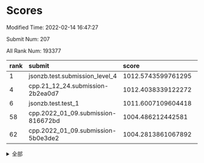 # Scores

Modified Time: 2022-02-14 16:47:27

Submit Num: 207

All Rank Num: 193377

| rank |               submit               |       score        |       sigma        | pk_num |
| :--- | :--------------------------------- | :----------------- | :----------------- | :----- |
| 1    | jsonzb.test.submission_level_4     | 1012.5743599761295 | 0.8386814224908165 | 3736   |
| 4    | cpp.21_12_24.submission-2b2ea0d7   | 1012.4038339122272 | 0.7900067616120499 | 3737   |
| 6    | jsonzb.test.test_1                 | 1011.6007109604418 | 0.8126808627050625 | 3738   |
| 58   | cpp.2022_01_09.submission-816672bd | 1004.486212442581  | 0.7179192608086976 | 3742   |
| 62   | cpp.2022_01_09.submission-5b0e3de2 | 1004.2813861067892 | 0.7206154656641123 | 3739   |


<details>
<summary>全部</summary>

| rank |                 submit                 |       score        |       sigma        | pk_num |
| :--- | :------------------------------------- | :----------------- | :----------------- | :----- |
| 1    | jsonzb.test.submission_level_4         | 1012.5743599761295 | 0.8386814224908165 | 3736   |
| 2    | gobigger.level_3.submission_level_3_38 | 1012.5662481542295 | 0.7979099872067902 | 3737   |
| 3    | gobigger.level_3.submission_level_3_27 | 1012.4526726779603 | 0.7906861034466798 | 3739   |
| 4    | cpp.21_12_24.submission-2b2ea0d7       | 1012.4038339122272 | 0.7900067616120499 | 3737   |
| 5    | gobigger.level_3.submission_level_3_10 | 1012.0566471965002 | 0.8311346255968785 | 3733   |
| 6    | jsonzb.test.test_1                     | 1011.6007109604418 | 0.8126808627050625 | 3738   |
| 7    | gobigger.level_3.submission_level_3_4  | 1011.4246374484328 | 0.7604097552004049 | 3736   |
| 8    | gobigger.level_3.submission_level_3_41 | 1011.3646498707503 | 0.7700411851552992 | 3736   |
| 9    | gobigger.level_3.submission_level_3_25 | 1011.1031705014423 | 0.7427872509562421 | 3740   |
| 10   | gobigger.level_3.submission_level_3_40 | 1011.0485015113719 | 0.7616618447449961 | 3736   |
| 11   | gobigger.level_3.submission_level_3_13 | 1011.0138991189575 | 0.7600474410017201 | 3738   |
| 12   | gobigger.level_3.submission_level_3_7  | 1010.9963734304904 | 0.770523903052913  | 3733   |
| 13   | gobigger.level_3.submission_level_3_24 | 1010.9067195726317 | 0.7713867157586803 | 3733   |
| 14   | gobigger.level_3.submission_level_3_23 | 1010.8222282916962 | 0.7588746951785248 | 3735   |
| 15   | gobigger.level_3.submission_level_3_36 | 1010.7408861660422 | 0.7897080380559612 | 3737   |
| 16   | gobigger.level_3.submission_level_3_16 | 1010.7337422566935 | 0.7813350433900337 | 3735   |
| 17   | gobigger.level_3.submission_level_3_37 | 1010.6483207460996 | 0.7668153929983798 | 3739   |
| 18   | gobigger.level_3.submission_level_3_42 | 1010.6247964052245 | 0.7431123606304104 | 3736   |
| 19   | gobigger.level_3.submission_level_3_11 | 1010.5416871497255 | 0.7646346757297954 | 3742   |
| 20   | gobigger.level_3.submission_level_3_14 | 1010.537691455778  | 0.7661372868709525 | 3739   |
| 21   | gobigger.level_3.submission_level_3_30 | 1010.3963446854737 | 0.7504672015874639 | 3738   |
| 22   | gobigger.level_3.submission_level_3_15 | 1010.1609941272446 | 0.775314833158791  | 3743   |
| 23   | gobigger.level_3.submission_level_3_2  | 1010.1562527553709 | 0.7852409583961258 | 3733   |
| 24   | gobigger.level_3.submission_level_3_6  | 1010.1043084410303 | 0.7817515414576348 | 3738   |
| 25   | gobigger.level_3.submission_level_3_8  | 1010.0691403528951 | 0.7600102427052702 | 3734   |
| 26   | gobigger.level_3.submission_level_3_3  | 1010.0539538096604 | 0.7517006908001761 | 3733   |
| 27   | gobigger.level_3.submission_level_3_44 | 1009.848669367076  | 0.7517644667704757 | 3738   |
| 28   | gobigger.level_3.submission_level_3_20 | 1009.7873201172316 | 0.7832464323549626 | 3737   |
| 29   | gobigger.level_3.submission_level_3_26 | 1009.785391964606  | 0.7817959228191089 | 3740   |
| 30   | gobigger.level_3.submission_level_3_19 | 1009.7554023492897 | 0.7786170140582768 | 3732   |
| 31   | gobigger.level_3.submission_level_3_22 | 1009.7061306812631 | 0.7341845968889436 | 3735   |
| 32   | gobigger.level_3.submission_level_3_28 | 1009.6927790260921 | 0.760794878695287  | 3741   |
| 33   | gobigger.level_3.submission_level_3_29 | 1009.6804844653868 | 0.7609485719159412 | 3739   |
| 34   | gobigger.level_3.submission_level_3_49 | 1009.4645348661618 | 0.7533318798555872 | 3735   |
| 35   | gobigger.level_3.submission_level_3_1  | 1009.3594856869191 | 0.7499002567120738 | 3732   |
| 36   | gobigger.level_3.submission_level_3_47 | 1009.3187391336133 | 0.7606504589537061 | 3735   |
| 37   | gobigger.level_3.submission_level_3_18 | 1009.2951719366208 | 0.7381779046710908 | 3742   |
| 38   | gobigger.level_3.submission_level_3_34 | 1009.2132736843425 | 0.7451412367467338 | 3736   |
| 39   | gobigger.level_3.submission_level_3_48 | 1009.2021128386691 | 0.7642502633022431 | 3739   |
| 40   | gobigger.level_3.submission_level_3_45 | 1009.0894560946263 | 0.7338777158051363 | 3733   |
| 41   | gobigger.level_3.submission_level_3_33 | 1009.069789621531  | 0.7583376348019051 | 3739   |
| 42   | gobigger.level_3.submission_level_3_5  | 1009.0075769632233 | 0.7686742341210553 | 3734   |
| 43   | gobigger.level_3.submission_level_3_39 | 1008.9933416208146 | 0.742929608046929  | 3737   |
| 44   | gobigger.level_3.submission_level_3_32 | 1008.9265773069216 | 0.734131005739944  | 3737   |
| 45   | gobigger.level_3.submission_level_3_43 | 1008.9102603840448 | 0.7394710359917559 | 3734   |
| 46   | gobigger.level_3.submission_level_3_12 | 1008.8681367001774 | 0.7528489793250094 | 3737   |
| 47   | gobigger.level_3.submission_level_3_0  | 1008.7424366908174 | 0.7446822853307491 | 3738   |
| 48   | gobigger.level_3.submission_level_3_35 | 1008.6950672330671 | 0.7452444698203881 | 3739   |
| 49   | gobigger.level_3.submission_level_3_9  | 1008.6557085471694 | 0.753197163146025  | 3734   |
| 50   | gobigger.level_3.submission_level_3_31 | 1008.5188250639886 | 0.7573935415579256 | 3738   |
| 51   | gobigger.level_3.submission_level_3_46 | 1008.4012687448221 | 0.7364598645551307 | 3733   |
| 52   | gobigger.level_3.submission_level_3_21 | 1008.3867602667289 | 0.7543346413228862 | 3743   |
| 53   | gobigger.level_3.submission_level_3_17 | 1008.0999701482326 | 0.7491496686412513 | 3736   |
| 54   | gobigger.level_1.submission_level_1_29 | 1004.970829512163  | 0.7215949817084975 | 3740   |
| 55   | gobigger.level_1.submission_level_1_23 | 1004.7871592462085 | 0.7192605696348897 | 3737   |
| 56   | gobigger.level_1.submission_level_1_48 | 1004.6634899063389 | 0.7304127443503821 | 3744   |
| 57   | gobigger.level_1.submission_level_1_34 | 1004.5934884947899 | 0.720214891198259  | 3733   |
| 58   | cpp.2022_01_09.submission-816672bd     | 1004.486212442581  | 0.7179192608086976 | 3742   |
| 59   | gobigger.level_1.submission_level_1_17 | 1004.4630857637877 | 0.7147412269770963 | 3738   |
| 60   | gobigger.level_1.submission_level_1_49 | 1004.3378069994674 | 0.7271068669654024 | 3734   |
| 61   | gobigger.level_1.submission_level_1_30 | 1004.2857673732868 | 0.7165248553995048 | 3731   |
| 62   | cpp.2022_01_09.submission-5b0e3de2     | 1004.2813861067892 | 0.7206154656641123 | 3739   |
| 63   | gobigger.level_1.submission_level_1_19 | 1004.2369705902557 | 0.7089596575519586 | 3737   |
| 64   | gobigger.level_1.submission_level_1_33 | 1004.119864639272  | 0.7310220744657159 | 3733   |
| 65   | gobigger.level_1.submission_level_1_11 | 1004.0816207089805 | 0.7090855347655559 | 3732   |
| 66   | gobigger.level_1.submission_level_1_2  | 1004.0054215129732 | 0.7170532862043054 | 3730   |
| 67   | gobigger.level_1.submission_level_1_13 | 1003.9969418355091 | 0.7200974272548494 | 3739   |
| 68   | gobigger.level_1.submission_level_1_22 | 1003.8000898705974 | 0.7100241545121605 | 3736   |
| 69   | gobigger.level_1.submission_level_1_0  | 1003.6994893437246 | 0.7196451107303788 | 3732   |
| 70   | gobigger.level_1.submission_level_1_15 | 1003.5993323444303 | 0.7179039776572832 | 3733   |
| 71   | gobigger.level_1.submission_level_1_16 | 1003.5901246339715 | 0.7286775639636387 | 3738   |
| 72   | gobigger.level_1.submission_level_1_8  | 1003.5784228763731 | 0.7118810506036513 | 3739   |
| 73   | gobigger.level_1.submission_level_1_41 | 1003.5783798882728 | 0.7311224673188352 | 3739   |
| 74   | gobigger.level_1.submission_level_1_3  | 1003.5552990703409 | 0.7289611853884683 | 3736   |
| 75   | gobigger.level_1.submission_level_1_20 | 1003.5531554036997 | 0.7171915198652808 | 3735   |
| 76   | gobigger.level_1.submission_level_1_26 | 1003.5251989173954 | 0.7309020751781719 | 3735   |
| 77   | gobigger.level_1.submission_level_1_14 | 1003.4707135850659 | 0.710535196724425  | 3736   |
| 78   | gobigger.level_1.submission_level_1_27 | 1003.4613795575331 | 0.714151099203558  | 3733   |
| 79   | gobigger.level_1.submission_level_1_24 | 1003.4547556140911 | 0.7128525440980147 | 3739   |
| 80   | gobigger.level_1.submission_level_1_44 | 1003.4447318684536 | 0.7261232732633387 | 3736   |
| 81   | gobigger.level_1.submission_level_1_7  | 1003.4425105727263 | 0.7086123323363225 | 3737   |
| 82   | gobigger.level_1.submission_level_1_18 | 1003.3560001738783 | 0.7136008306477614 | 3739   |
| 83   | gobigger.level_1.submission_level_1_12 | 1003.1545622466834 | 0.7139079354927493 | 3737   |
| 84   | gobigger.level_1.submission_level_1_6  | 1003.1479363077544 | 0.704569747250434  | 3737   |
| 85   | gobigger.level_1.submission_level_1_21 | 1003.1428388811905 | 0.7039435116797106 | 3733   |
| 86   | gobigger.level_1.submission_level_1_39 | 1003.107563681203  | 0.70628169387864   | 3735   |
| 87   | gobigger.level_1.submission_level_1_43 | 1003.0408850239951 | 0.7064642336990836 | 3734   |
| 88   | gobigger.level_1.submission_level_1_25 | 1002.9052639869337 | 0.6994242698011932 | 3728   |
| 89   | gobigger.level_1.submission_level_1_4  | 1002.7872546176725 | 0.7109280974357727 | 3739   |
| 90   | gobigger.level_1.submission_level_1_1  | 1002.7407766888684 | 0.7149040939098517 | 3740   |
| 91   | gobigger.level_1.submission_level_1_42 | 1002.7314101939772 | 0.7184668376759106 | 3735   |
| 92   | gobigger.level_1.submission_level_1_31 | 1002.6860376182607 | 0.7199084689244194 | 3741   |
| 93   | gobigger.level_1.submission_level_1_36 | 1002.5436140916415 | 0.7121013440599545 | 3737   |
| 94   | gobigger.level_1.submission_level_1_45 | 1002.5339497541845 | 0.702621207919858  | 3734   |
| 95   | gobigger.level_1.submission_level_1_46 | 1002.5328490658949 | 0.7090824005497053 | 3733   |
| 96   | gobigger.level_1.submission_level_1_37 | 1002.4974732298285 | 0.7216358969581984 | 3735   |
| 97   | gobigger.level_1.submission_level_1_40 | 1002.4409962130097 | 0.7118620097906918 | 3740   |
| 98   | gobigger.level_1.submission_level_1_5  | 1002.383312347625  | 0.7197844375857648 | 3742   |
| 99   | gobigger.level_1.submission_level_1_47 | 1002.3735511938461 | 0.7091544341625735 | 3736   |
| 100  | gobigger.level_1.submission_level_1_10 | 1002.3702758329085 | 0.7125423863312552 | 3736   |
| 101  | gobigger.level_1.submission_level_1_32 | 1002.2362795170342 | 0.7133978018775432 | 3736   |
| 102  | gobigger.level_1.submission_level_1_35 | 1002.1875999660126 | 0.7160168070213079 | 3739   |
| 103  | gobigger.level_1.submission_level_1_9  | 1002.0146837750979 | 0.7170732275796983 | 3735   |
| 104  | gobigger.level_1.submission_level_1_38 | 1001.8936862416087 | 0.72031119096605   | 3735   |
| 105  | gobigger.level_1.submission_level_1_28 | 1001.860221543114  | 0.7127269866577439 | 3737   |
| 106  | gobigger.random.submission_random_31   | 997.7939102078518  | 0.7118178139042559 | 3740   |
| 107  | gobigger.random.submission_random_37   | 997.5841257988084  | 0.7123668820866564 | 3737   |
| 108  | gobigger.random.submission_random_40   | 997.1128711073814  | 0.7069332517075115 | 3742   |
| 109  | gobigger.random.submission_random_8    | 997.0875520132428  | 0.7067259798799692 | 3736   |
| 110  | gobigger.random.submission_random_28   | 997.0873967772424  | 0.7129406976249327 | 3742   |
| 111  | gobigger.random.submission_random_17   | 996.9935622332499  | 0.6999319547996226 | 3746   |
| 112  | gobigger.random.submission_random_6    | 996.8945985420653  | 0.702958171055133  | 3736   |
| 113  | gobigger.random.submission_random_47   | 996.619657616917   | 0.7038498639438162 | 3737   |
| 114  | gobigger.random.submission_random_7    | 996.5580268272129  | 0.723927072881514  | 3741   |
| 115  | gobigger.random.submission_random_43   | 996.4841672024548  | 0.7051220153769495 | 3734   |
| 116  | gobigger.random.submission_random_27   | 996.4313395721136  | 0.718207919884187  | 3735   |
| 117  | gobigger.random.submission_random_19   | 996.4194616466294  | 0.7005725853571655 | 3738   |
| 118  | gobigger.random.submission_random_25   | 996.4152126695409  | 0.6983880657292683 | 3739   |
| 119  | gobigger.random.submission_random_49   | 996.3793819416567  | 0.711711041674087  | 3738   |
| 120  | gobigger.random.submission_random_1    | 996.3782885978436  | 0.7078940954720472 | 3741   |
| 121  | gobigger.random.submission_random_30   | 996.3741128315     | 0.7090156042363648 | 3738   |
| 122  | gobigger.random.submission_random_18   | 996.3215981842822  | 0.7168564831397347 | 3738   |
| 123  | gobigger.random.submission_random_46   | 996.3062908852977  | 0.7077405615903593 | 3741   |
| 124  | gobigger.random.submission_random_39   | 996.2567791222556  | 0.714145343566188  | 3734   |
| 125  | gobigger.random.submission_random_26   | 996.2443891074804  | 0.7079472585136367 | 3737   |
| 126  | gobigger.random.submission_random_12   | 996.1546049137951  | 0.707109146151179  | 3739   |
| 127  | gobigger.random.submission_random_48   | 996.1160205661797  | 0.7130530049135538 | 3740   |
| 128  | gobigger.random.submission_random_0    | 996.0904339385163  | 0.7191419133192815 | 3736   |
| 129  | gobigger.random.submission_random_23   | 996.0796727785397  | 0.7059910435715758 | 3738   |
| 130  | gobigger.random.submission_random_2    | 996.0612038271322  | 0.705652557702761  | 3743   |
| 131  | gobigger.random.submission_random_4    | 995.9996506062821  | 0.7018565422011304 | 3734   |
| 132  | gobigger.random.submission_random_9    | 995.9910981357159  | 0.7113509600347862 | 3734   |
| 133  | gobigger.random.submission_random_44   | 995.9872662489131  | 0.7046871886319663 | 3736   |
| 134  | gobigger.random.submission_random_42   | 995.948815265126   | 0.7115238057827481 | 3734   |
| 135  | gobigger.random.submission_random_14   | 995.8933116074438  | 0.7053068041051689 | 3736   |
| 136  | gobigger.random.submission_random_33   | 995.7606157376426  | 0.708831089168746  | 3737   |
| 137  | gobigger.random.submission_random_38   | 995.7202699122003  | 0.7118397129300329 | 3738   |
| 138  | gobigger.random.submission_random_24   | 995.7163393496904  | 0.7132769110145515 | 3737   |
| 139  | gobigger.random.submission_random_35   | 995.7157643958208  | 0.7101113766717504 | 3735   |
| 140  | gobigger.random.submission_random_16   | 995.6894571953617  | 0.709103179546465  | 3734   |
| 141  | gobigger.random.submission_random_21   | 995.5843618684088  | 0.7116453080531776 | 3737   |
| 142  | gobigger.random.submission_random_45   | 995.55213385511    | 0.7130100664912078 | 3732   |
| 143  | gobigger.random.submission_random_13   | 995.483401680292   | 0.728823968734403  | 3734   |
| 144  | gobigger.random.submission_random_15   | 995.3436137868409  | 0.7016637232241655 | 3741   |
| 145  | gobigger.random.submission_random_5    | 995.3207851048476  | 0.7153533438482674 | 3733   |
| 146  | gobigger.random.submission_random_20   | 995.3072148108024  | 0.707979759607177  | 3732   |
| 147  | gobigger.random.submission_random_41   | 995.2763633672919  | 0.7085858746603453 | 3741   |
| 148  | gobigger.random.submission_random_11   | 995.1636295528923  | 0.7149879668815717 | 3733   |
| 149  | gobigger.random.submission_random_3    | 995.0334131687036  | 0.7109347014360703 | 3736   |
| 150  | gobigger.random.submission_random_36   | 995.0108781171084  | 0.7069841531071432 | 3734   |
| 151  | gobigger.random.submission_random_34   | 994.991489440511   | 0.712712349510179  | 3735   |
| 152  | gobigger.random.submission_random_29   | 994.6640003102207  | 0.7157785532987071 | 3735   |
| 153  | gobigger.random.submission_random_32   | 994.6371961459896  | 0.7096153258048523 | 3739   |
| 154  | gobigger.random.submission_random_10   | 994.6335098076593  | 0.7180454125636331 | 3735   |
| 155  | gobigger.random.submission_random_22   | 994.3592340826405  | 0.7270090103716523 | 3740   |
| 156  | gobigger.level_2.submission_level_2_1  | 993.6544906265189  | 0.7230567997838612 | 3736   |
| 157  | gobigger.level_2.submission_level_2_27 | 993.6538197377663  | 0.739644085829622  | 3740   |
| 158  | gobigger.level_2.submission_level_2_44 | 993.469100346033   | 0.7297268364855128 | 3735   |
| 159  | gobigger.level_2.submission_level_2_39 | 993.3687972780142  | 0.7298692310055321 | 3735   |
| 160  | gobigger.level_2.submission_level_2_0  | 993.3597957543084  | 0.7292543579383914 | 3731   |
| 161  | gobigger.level_2.submission_level_2_4  | 993.354600603682   | 0.7418582080344527 | 3734   |
| 162  | gobigger.level_2.submission_level_2_6  | 993.2462709061256  | 0.742597793535736  | 3739   |
| 163  | gobigger.level_2.submission_level_2_26 | 993.1797697031287  | 0.7171857011609184 | 3738   |
| 164  | gobigger.level_2.submission_level_2_10 | 993.0783413792755  | 0.7352341221584472 | 3745   |
| 165  | gobigger.level_2.submission_level_2_33 | 992.9875922471721  | 0.7544242634817074 | 3735   |
| 166  | gobigger.level_2.submission_level_2_43 | 992.9800161931154  | 0.7374194074507684 | 3739   |
| 167  | gobigger.level_2.submission_level_2_8  | 992.9240843068468  | 0.726233092109655  | 3733   |
| 168  | gobigger.level_2.submission_level_2_2  | 992.7710841889817  | 0.7381195322023902 | 3742   |
| 169  | gobigger.level_2.submission_level_2_49 | 992.7279286326785  | 0.7273534443550191 | 3738   |
| 170  | gobigger.level_2.submission_level_2_36 | 992.7149311509912  | 0.7481382622609405 | 3736   |
| 171  | gobigger.level_2.submission_level_2_37 | 992.7054817856906  | 0.7284902832753674 | 3743   |
| 172  | gobigger.level_2.submission_level_2_40 | 992.6991674286655  | 0.739305892331305  | 3730   |
| 173  | gobigger.level_2.submission_level_2_46 | 992.6916694117346  | 0.7425867900800327 | 3740   |
| 174  | gobigger.level_2.submission_level_2_34 | 992.6352876194956  | 0.747690224191276  | 3737   |
| 175  | gobigger.level_2.submission_level_2_48 | 992.5279269961076  | 0.7433199710858667 | 3740   |
| 176  | gobigger.level_2.submission_level_2_14 | 992.4892204468229  | 0.7339802509483313 | 3730   |
| 177  | gobigger.level_2.submission_level_2_23 | 992.3961959127159  | 0.7530605859970272 | 3735   |
| 178  | gobigger.level_2.submission_level_2_21 | 992.282237510923   | 0.7393219625433386 | 3740   |
| 179  | gobigger.level_2.submission_level_2_15 | 992.2218587413871  | 0.7612542628292172 | 3735   |
| 180  | gobigger.level_2.submission_level_2_9  | 992.1736229828575  | 0.7500789112309448 | 3736   |
| 181  | gobigger.level_2.submission_level_2_11 | 992.079557970024   | 0.7296781068893902 | 3732   |
| 182  | gobigger.level_2.submission_level_2_29 | 992.0455508443769  | 0.7734043857951769 | 3738   |
| 183  | gobigger.level_2.submission_level_2_42 | 991.9489802780765  | 0.7511639059399999 | 3740   |
| 184  | gobigger.level_2.submission_level_2_17 | 991.854285875621   | 0.7482075996393457 | 3737   |
| 185  | gobigger.level_2.submission_level_2_25 | 991.8519230586185  | 0.7427277614247066 | 3738   |
| 186  | gobigger.level_2.submission_level_2_3  | 991.8460209783362  | 0.7396855352018143 | 3734   |
| 187  | gobigger.level_2.submission_level_2_22 | 991.7394224049418  | 0.7384579061364688 | 3737   |
| 188  | gobigger.level_2.submission_level_2_12 | 991.5922938101556  | 0.7444249494269368 | 3739   |
| 189  | gobigger.level_2.submission_level_2_7  | 991.5553743291498  | 0.7421716106209585 | 3739   |
| 190  | gobigger.level_2.submission_level_2_16 | 991.4450150808179  | 0.7603202242965361 | 3739   |
| 191  | gobigger.level_2.submission_level_2_31 | 991.4083839947339  | 0.7620344733652665 | 3739   |
| 192  | gobigger.level_2.submission_level_2_47 | 991.3923198861414  | 0.7345989759258957 | 3741   |
| 193  | gobigger.level_2.submission_level_2_13 | 991.3376070971303  | 0.7477822715287166 | 3733   |
| 194  | gobigger.level_2.submission_level_2_30 | 991.3142030199291  | 0.7641415244305528 | 3736   |
| 195  | gobigger.level_2.submission_level_2_41 | 991.2674268134729  | 0.7476601686433236 | 3741   |
| 196  | gobigger.level_2.submission_level_2_5  | 991.2596789203665  | 0.7652623366716345 | 3730   |
| 197  | gobigger.level_2.submission_level_2_35 | 991.2359513959392  | 0.7586954038045584 | 3734   |
| 198  | gobigger.level_2.submission_level_2_24 | 991.0552135239747  | 0.7598784484646258 | 3740   |
| 199  | gobigger.level_2.submission_level_2_20 | 990.9079845272048  | 0.7798305007847314 | 3739   |
| 200  | gobigger.level_2.submission_level_2_28 | 990.8961355290332  | 0.7695842762517507 | 3732   |
| 201  | gobigger.level_2.submission_level_2_38 | 990.8294612009181  | 0.7474743945184991 | 3733   |
| 202  | gobigger.level_2.submission_level_2_18 | 990.7169231821687  | 0.7528406241662838 | 3745   |
| 203  | gobigger.level_2.submission_level_2_45 | 990.4048665364605  | 0.7557864552260092 | 3736   |
| 204  | gobigger.level_2.submission_level_2_32 | 989.8730957643819  | 0.7650460025373007 | 3738   |
| 205  | gobigger.level_2.submission_level_2_19 | 989.5532343216754  | 0.7639313596882075 | 3736   |
| 206  | gobigger.none.submission_none_0        | 977.4355375589716  | 1.484483706313739  | 3736   |
| 207  | gobigger.none.submission_none_1        | 977.0792644820687  | 1.3306340574280426 | 3736   |

</details>